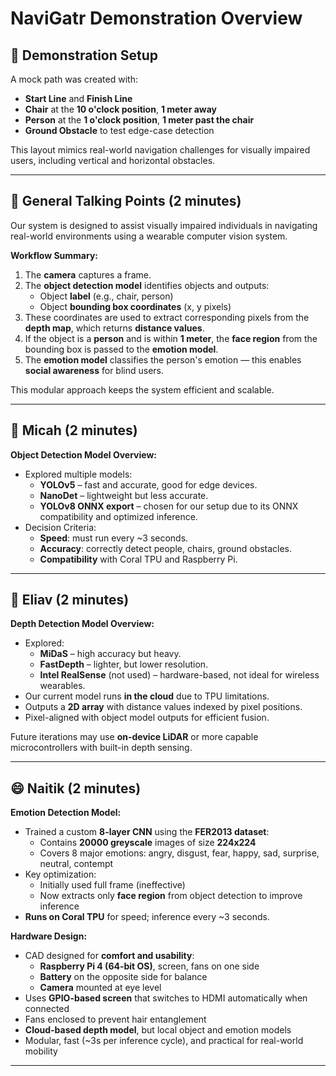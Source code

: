 # NaviGatr Demonstration Overview

## 🧭 Demonstration Setup

A mock path was created with:

- **Start Line** and **Finish Line**
- **Chair** at the **10 o'clock position**, **1 meter away**
- **Person** at the **1 o'clock position**, **1 meter past the chair**
- **Ground Obstacle** to test edge-case detection

This layout mimics real-world navigation challenges for visually impaired users, including vertical and horizontal obstacles.

---

## 🎤 General Talking Points (2 minutes)

Our system is designed to assist visually impaired individuals in navigating real-world environments using a wearable computer vision system.

**Workflow Summary:**
1. The **camera** captures a frame.
2. The **object detection model** identifies objects and outputs:
   - Object **label** (e.g., chair, person)
   - Object **bounding box coordinates** (x, y pixels)
3. These coordinates are used to extract corresponding pixels from the **depth map**, which returns **distance values**.
4. If the object is a **person** and is within **1 meter**, the **face region** from the bounding box is passed to the **emotion model**.
5. The **emotion model** classifies the person's emotion — this enables **social awareness** for blind users.

This modular approach keeps the system efficient and scalable.

---

## 🧠 Micah (2 minutes)

**Object Detection Model Overview:**
- Explored multiple models:
  - **YOLOv5** – fast and accurate, good for edge devices.
  - **NanoDet** – lightweight but less accurate.
  - **YOLOv8 ONNX export** – chosen for our setup due to its ONNX compatibility and optimized inference.
- Decision Criteria:
  - **Speed**: must run every ~3 seconds.
  - **Accuracy**: correctly detect people, chairs, ground obstacles.
  - **Compatibility** with Coral TPU and Raspberry Pi.

---

## 🌊 Eliav (2 minutes)

**Depth Detection Model Overview:**
- Explored:
  - **MiDaS** – high accuracy but heavy.
  - **FastDepth** – lighter, but lower resolution.
  - **Intel RealSense** (not used) – hardware-based, not ideal for wireless wearables.
- Our current model runs **in the cloud** due to TPU limitations.
- Outputs a **2D array** with distance values indexed by pixel positions.
- Pixel-aligned with object model outputs for efficient fusion.

Future iterations may use **on-device LiDAR** or more capable microcontrollers with built-in depth sensing.

---

## 😄 Naitik (2 minutes)

**Emotion Detection Model:**
- Trained a custom **8-layer CNN** using the **FER2013 dataset**:
  - Contains **20000 greyscale** images of size **224x224**
  - Covers 8 major emotions: angry, disgust, fear, happy, sad, surprise, neutral, contempt
- Key optimization:
  - Initially used full frame (ineffective)
  - Now extracts only **face region** from object detection to improve inference
- **Runs on Coral TPU** for speed; inference every ~3 seconds.

**Hardware Design:**
- CAD designed for **comfort and usability**:
  - **Raspberry Pi 4 (64-bit OS)**, screen, fans on one side
  - **Battery** on the opposite side for balance
  - **Camera** mounted at eye level
- Uses **GPIO-based screen** that switches to HDMI automatically when connected
- Fans enclosed to prevent hair entanglement
- **Cloud-based depth model**, but local object and emotion models
- Modular, fast (~3s per inference cycle), and practical for real-world mobility

---


